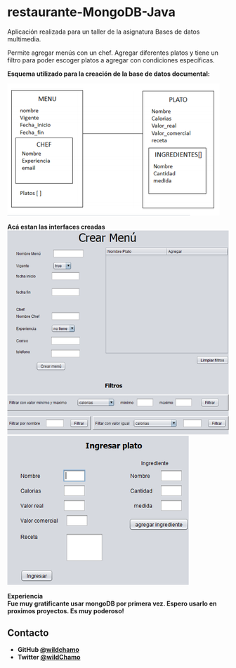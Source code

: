 # restaurante-MongoDB-Java
Aplicación realizada para un taller de la asignatura Bases de datos multimedia. 


Permite agregar menús con un chef. Agregar diferentes platos y tiene un filtro para poder escoger platos a agregar con condiciones específicas.

<b>Esquema utilizado para la creación de la base de datos documental:<b>

![screenshot](/img/modelo.png)

<b>Acá estan las interfaces creadas<b>
 <br>
  ![screenshot](/img/menu.png)
  ![screenshot](/img/platos.png)
  
<b>Experiencia <b> 
 <br>
 Fue muy gratificante usar mongoDB por primera vez. Espero usarlo en proximos proyectos. Es muy poderoso!
  
  ## Contacto

- GitHub [@wildchamo](https://github.com/wildchamo)
- Twitter [@wildChamo](https://twitter.com/wildchamo)
